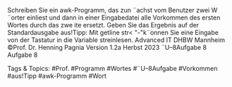 Schreiben Sie ein awk-Programm, das zun ¨achst vom Benutzer zwei W ¨orter einliest und dann in einer
Eingabedatei alle Vorkommen des ersten Wortes durch das zwe ite ersetzt. Geben Sie das Ergebnis auf der
Standardausgabe aus!Tipp: Mit getline str< "-"k¨onnen Sie eine Eingabe von der Tastatur in die Variable streinlesen.
Advanced IT DHBW Mannheim ©Prof. Dr. Henning Pagnia Version 1.2a Herbst 2023 ¨U–8Aufgabe 8
Aufgabe 8

   Tags & Topics:
   #Prof.
   #Programm
   #Wortes
   #¨U–8Aufgabe
   #Vorkommen
   #aus!Tipp
   #awk-Programm
   #Wort